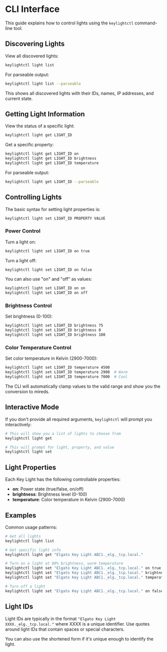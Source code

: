 # CLI Interface

This guide explains how to control lights using the `keylightctl` command-line tool.

## Discovering Lights

View all discovered lights:

```bash
keylightctl light list
```

For parseable output:

```bash
keylightctl light list --parseable
```

This shows all discovered lights with their IDs, names, IP addresses, and current state.

## Getting Light Information

View the status of a specific light:

```bash
keylightctl light get LIGHT_ID
```

Get a specific property:

```bash
keylightctl light get LIGHT_ID on
keylightctl light get LIGHT_ID brightness
keylightctl light get LIGHT_ID temperature
```

For parseable output:

```bash
keylightctl light get LIGHT_ID --parseable
```

## Controlling Lights

The basic syntax for setting light properties is:

```bash
keylightctl light set LIGHT_ID PROPERTY VALUE
```

### Power Control

Turn a light on:

```bash
keylightctl light set LIGHT_ID on true
```

Turn a light off:

```bash
keylightctl light set LIGHT_ID on false
```

You can also use "on" and "off" as values:

```bash
keylightctl light set LIGHT_ID on on
keylightctl light set LIGHT_ID on off
```

### Brightness Control

Set brightness (0-100):

```bash
keylightctl light set LIGHT_ID brightness 75
keylightctl light set LIGHT_ID brightness 0
keylightctl light set LIGHT_ID brightness 100
```

### Color Temperature Control

Set color temperature in Kelvin (2900-7000):

```bash
keylightctl light set LIGHT_ID temperature 4500
keylightctl light set LIGHT_ID temperature 2900  # Warm
keylightctl light set LIGHT_ID temperature 7000  # Cool
```

The CLI will automatically clamp values to the valid range and show you the conversion to mireds.

## Interactive Mode

If you don't provide all required arguments, `keylightctl` will prompt you interactively:

```bash
# This will show you a list of lights to choose from
keylightctl light get

# This will prompt for light, property, and value
keylightctl light set
```

## Light Properties

Each Key Light has the following controllable properties:

- **on**: Power state (true/false, on/off)
- **brightness**: Brightness level (0-100)
- **temperature**: Color temperature in Kelvin (2900-7000)

## Examples

Common usage patterns:

```bash
# Get all lights
keylightctl light list

# Get specific light info
keylightctl light get "Elgato Key Light ABC1._elg._tcp.local."

# Turn on a light at 80% brightness, warm temperature
keylightctl light set "Elgato Key Light ABC1._elg._tcp.local." on true
keylightctl light set "Elgato Key Light ABC1._elg._tcp.local." brightness 80
keylightctl light set "Elgato Key Light ABC1._elg._tcp.local." temperature 3200

# Turn off a light
keylightctl light set "Elgato Key Light ABC1._elg._tcp.local." on false
```

## Light IDs

Light IDs are typically in the format `"Elgato Key Light XXXX._elg._tcp.local."` where XXXX is a unique identifier. Use quotes around light IDs that contain spaces or special characters.

You can also use the shortened form if it's unique enough to identify the light.